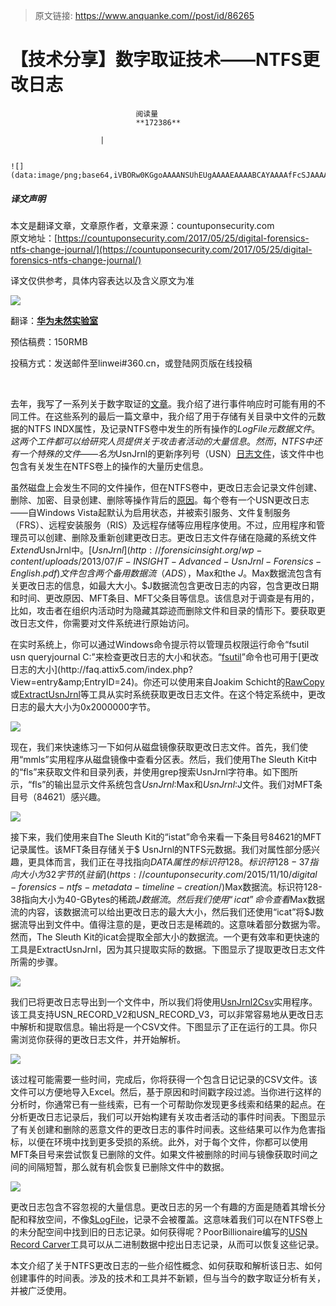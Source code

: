 > 原文链接: https://www.anquanke.com//post/id/86265 


# 【技术分享】数字取证技术——NTFS更改日志


                                阅读量   
                                **172386**
                            
                        |
                        
                                                                                                                                    ![](data:image/png;base64,iVBORw0KGgoAAAANSUhEUgAAAAEAAAABCAYAAAAfFcSJAAAAAXNSR0IArs4c6QAAAARnQU1BAACxjwv8YQUAAAAJcEhZcwAADsQAAA7EAZUrDhsAAAANSURBVBhXYzh8+PB/AAffA0nNPuCLAAAAAElFTkSuQmCC)
                                                                                            



##### 译文声明

本文是翻译文章，文章原作者，文章来源：countuponsecurity.com
                                <br>原文地址：[https://countuponsecurity.com/2017/05/25/digital-forensics-ntfs-change-journal/](https://countuponsecurity.com/2017/05/25/digital-forensics-ntfs-change-journal/)

译文仅供参考，具体内容表达以及含义原文为准



[![](https://p0.ssl.qhimg.com/t01017ce70b818b72c6.jpg)](https://p0.ssl.qhimg.com/t01017ce70b818b72c6.jpg)

翻译：[**华为未然实验室**](http://bobao.360.cn/member/contribute?uid=2794169747)

预估稿费：150RMB

投稿方式：发送邮件至linwei#360.cn，或登陆网页版在线投稿

<br>

去年，我写了一系列关于数字取证的[文章](https://countuponsecurity.com/2016/05/30/digital-forensics-ntfs-indx-and-journaling/)。我介绍了进行事件响应时可能有用的不同工件。在这些系列的最后一篇文章中，我介绍了用于存储有关目录中文件的元数据的NTFS INDX属性，及记录NTFS卷中发生的所有操作的$LogFile元数据文件。这两个工件都可以给研究人员提供关于攻击者活动的大量信息。然而，NTFS中还有一个特殊的文件——名为$UsnJrnl的更新序列号（USN）[日志文件](https://msdn.microsoft.com/en-us/library/windows/desktop/aa363798%28v=vs.85%29.aspx)，该文件中也包含有关发生在NTFS卷上的操作的大量历史信息。

虽然磁盘上会发生不同的文件操作，但在NTFS卷中，更改日志会记录文件创建、删除、加密、目录创建、删除等操作背后的[原因](https://msdn.microsoft.com/en-us/library/aa365722.aspx)。每个卷有一个USN更改日志——自Windows Vista起默认为启用状态，并被索引服务、文件复制服务（FRS）、远程安装服务（RIS）及远程存储等应用程序使用。不过，应用程序和管理员可以创建、删除及重新创建更改日志。更改日志文件存储在隐藏的系统文件$Extend$UsnJrnl中。[$UsnJrnl](http://forensicinsight.org/wp-content/uploads/2013/07/F-INSIGHT-Advanced-UsnJrnl-Forensics-English.pdf)文件包含两个备用数据流（ADS），$Max和the $J。$Max数据流包含有关更改日志的信息，如最大大小。$J数据流包含更改日志的内容，包含更改日期和时间、更改原因、MFT条目、MFT父条目等信息。该信息对于调查是有用的，比如，攻击者在组织内活动时为隐藏其踪迹而删除文件和目录的情形下。要获取更改日志文件，你需要对文件系统进行原始访问。

在实时系统上，你可以通过Windows命令提示符以管理员权限运行命令“fsutil usn queryjournal C:”来检查更改日志的大小和状态。“[fsutil](https://technet.microsoft.com/en-us/library/cc788042(WS.10).aspx)”命令也可用于[更改日志的大小](http://faq.attix5.com/index.php?View=entry&amp;EntryID=24)。你还可以使用来自Joakim Schicht的[RawCopy](https://github.com/jschicht/RawCopy)或[ExtractUsnJrnl](https://github.com/jschicht/ExtractUsnJrnl)等工具从实时系统获取更改日志文件。在这个特定系统中，更改日志的最大大小为0x2000000字节。

[![](https://p2.ssl.qhimg.com/t012b9d8a5d7474884d.png)](https://p2.ssl.qhimg.com/t012b9d8a5d7474884d.png)

现在，我们来快速练习一下如何从磁盘镜像获取更改日志文件。首先，我们使用“mmls”实用程序从磁盘镜像中查看分区表。然后，我们使用The Sleuth Kit中的“fls”来获取文件和目录列表，并使用grep搜索UsnJrnl字符串。如下图所示，“fls”的输出显示文件系统包含$UsnJrnl:$Max和$UsnJrnl:$J文件。我们对MFT条目号（84621）感兴趣。

[![](https://p4.ssl.qhimg.com/t01b4459a3ab60ddae7.png)](https://p4.ssl.qhimg.com/t01b4459a3ab60ddae7.png)

接下来，我们使用来自The Sleuth Kit的“istat”命令来看一下条目号84621的MFT记录属性。该MFT条目存储关于$ UsnJrnl的NTFS元数据。我们对属性部分感兴趣，更具体而言，我们正在寻找指向$DATA属性的标识符128。标识符128-37指向大小为32字节的[驻留](https://countuponsecurity.com/2015/11/10/digital-forensics-ntfs-metadata-timeline-creation/)$Max数据流。标识符128-38指向大小为40-GBytes的稀疏$J数据流。然后我们使用“icat”命令查看$Max数据流的内容，该数据流可以给出更改日志的最大大小，然后我们还使用“icat”将$J数据流导出到文件中。值得注意的是，更改日志是稀疏的。这意味着部分数据为零。然而，The Sleuth Kit的icat会提取全部大小的数据流。一个更有效率和更快速的工具是ExtractUsnJrnl，因为其只提取实际的数据。下图显示了提取更改日志文件所需的步骤。

[![](https://p4.ssl.qhimg.com/t019a8fdd309306a07b.png)](https://p4.ssl.qhimg.com/t019a8fdd309306a07b.png)

我们已将更改日志导出到一个文件中，所以我们将使用[UsnJrnl2Csv](https://github.com/jschicht/UsnJrnl2Csv)实用程序。该工具支持USN_RECORD_V2和USN_RECORD_V3，可以非常容易地从更改日志中解析和提取信息。输出将是一个CSV文件。下图显示了正在运行的工具。你只需浏览你获得的更改日志文件，并开始解析。

[![](https://p3.ssl.qhimg.com/t01f85e975c4f04483e.png)](https://p3.ssl.qhimg.com/t01f85e975c4f04483e.png)

该过程可能需要一些时间，完成后，你将获得一个包含日记记录的CSV文件。该文件可以方便地导入Excel。然后，基于原因和时间戳字段过滤。当你进行这样的分析时，你通常已有一些线索，已有一个可帮助你发现更多线索和结果的起点。在分析更改日志记录后，我们可以开始构建有关攻击者活动的事件时间表。下图显示了有关创建和删除的恶意文件的更改日志的事件时间表。这些结果可以作为危害指标，以便在环境中找到更多受损的系统。此外，对于每个文件，你都可以使用MFT条目号来尝试恢复已删除的文件。如果文件被删除的时间与镜像获取时间之间的间隔短暂，那么就有机会恢复已删除文件中的数据。

[![](https://p3.ssl.qhimg.com/t015a1a46063060c071.png)](https://p3.ssl.qhimg.com/t015a1a46063060c071.png)

更改日志包含不容忽视的大量信息。更改日志的另一个有趣的方面是随着其增长分配和释放空间，不像[$LogFile](https://countuponsecurity.com/2016/05/30/digital-forensics-ntfs-indx-and-journaling/)，记录不会被覆盖。这意味着我们可以在NTFS卷上的未分配空间中找到旧的日志记录。如何获得呢？PoorBillionaire编写的[USN Record Carver](https://github.com/PoorBillionaire/USN-Record-Carver)工具可以从二进制数据中挖出日志记录，从而可以恢复这些记录。

本文介绍了关于NTFS更改日志的一些介绍性概念、如何获取和解析该日志、如何创建事件的时间表。涉及的技术和工具并不新颖，但与当今的数字取证分析有关，并被广泛使用。
